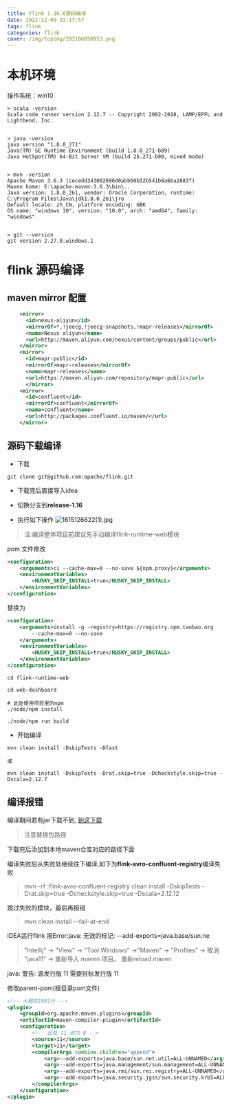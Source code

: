 ```yaml
---
title: Flink 1.16.0源码编译
date: 2022-12-09 22:17:57
tags: flink
categories: flink
cover: /img/topimg/202106050953.png
---
```



# 本机环境
操作系统：win10

```shell
> scala -version
Scala code runner version 2.12.7 -- Copyright 2002-2018, LAMP/EPFL and Lightbend, Inc.


> java -version
java version "1.8.0_271"
Java(TM) SE Runtime Environment (build 1.8.0_271-b09)
Java HotSpot(TM) 64-Bit Server VM (build 25.271-b09, mixed mode)


> mvn -version
Apache Maven 3.6.3 (cecedd343002696d0abb50b32b541b8a6ba2883f)
Maven home: E:\apache-maven-3.6.3\bin\..
Java version: 1.8.0_261, vendor: Oracle Corporation, runtime: C:\Program Files\Java\jdk1.8.0_261\jre
Default locale: zh_CN, platform encoding: GBK
OS name: "windows 10", version: "10.0", arch: "amd64", family: "windows"


> git --version
git version 2.27.0.windows.1
```



# flink 源码编译

## maven mirror 配置
```xml
    <mirror>
      <id>nexus-aliyun</id>
      <mirrorOf>*,!jeecg,!jeecg-snapshots,!mapr-releases</mirrorOf>
      <name>Nexus aliyun</name>
      <url>http://maven.aliyun.com/nexus/content/groups/public</url>
    </mirror>
    <mirror>
      <id>mapr-public</id>
      <mirrorOf>mapr-releases</mirrorOf>
      <name>mapr-releases</name>
      <url>https://maven.aliyun.com/repository/mapr-public</url>
      </mirror>
    <mirror>
      <id>confluent</id>
      <mirrorOf>confluent</mirrorOf>
      <name>confluent</name>
      <url>http://packages.confluent.io/maven/</url>
    </mirror>
```

## 源码下载编译

* 下载
```shell
git clone git@github.com:apache/flink.git
```
* 下载完后直接导入idea

* 切换分支到**release-1.16**

* 执行如下操作
![1615126622(1).jpg](https://ww1.sinaimg.cn/large/b3b57085gy1gobpb8yodtj21hc0u04d3.jpg)


> 注:编译整体项目前建议先手动编译flink-runtime-web模块

pom 文件修改
```xml
<configuration>
    <arguments>ci --cache-max=0 --no-save ${npm.proxy}</arguments>
    <environmentVariables>
        <HUSKY_SKIP_INSTALL>true</HUSKY_SKIP_INSTALL>
    </environmentVariables>
</configuration>
```

替换为

```xml
<configuration>
    <arguments>install -g -registry=https://registry.npm.taobao.org
        --cache-max=0 --no-save
    </arguments>
    <environmentVariables>
        <HUSKY_SKIP_INSTALL>true</HUSKY_SKIP_INSTALL>
    </environmentVariables>
</configuration>
```

```shell
cd flink-runtime-web

cd web-dashboard

# 此处使用项目里的npm
./node/npm install

./node/npm run build
```


* 开始编译
```shell
mvn clean install -DskipTests -Dfast

或

mvn clean install -DskipTests -Drat.skip=true -Dcheckstyle.skip=true -Dscala=2.12.7
```


## 编译报错
编译期间若有jar下载不到, [到这下载](http://packages.confluent.io/maven/io/confluent/kafka-schema-registry-client/5.5.2/)
> 注意替换包路径

下载完后添加到本地maven仓库对应的路径下面

编译失败后从失败处继续往下编译,如下为**flink-avro-confluent-registry**编译失败
> mvn -rf :flink-avro-confluent-registry clean install -DskipTests -Drat.skip=true -Dcheckstyle.skip=true -Dscala=2.12.12

跳过失败的模块，最后再报错
> mvn clean install --fail-at-end

IDEA运行flink 报Error:java: 无效的标记: --add-exports=java.base/sun.ne
> "Intellij" -> "View" -> "Tool Windows" ->"Maven" -> "Profiles" -> 取消 "java11" -> 重新导入 maven 项目。
> 重新reload maven

java: 警告: 源发行版 11 需要目标发行版 11

修改parent-pom(根目录pom文件)
```xml
<!-- 大概在1001行 -->
<plugin>
    <groupId>org.apache.maven.plugins</groupId>
    <artifactId>maven-compiler-plugin</artifactId>
    <configuration>
        <!-- 此处 11 改为 8 -->
        <source>11</source>
        <target>11</target>
        <compilerArgs combine.children="append">
            <arg>--add-exports=java.base/sun.net.util=ALL-UNNAMED</arg>
            <arg>--add-exports=java.management/sun.management=ALL-UNNAMED</arg>
            <arg>--add-exports=java.rmi/sun.rmi.registry=ALL-UNNAMED</arg>
            <arg>--add-exports=java.security.jgss/sun.security.krb5=ALL-UNNAMED</arg>
        </compilerArgs>
    </configuration>
</plugin>
```
